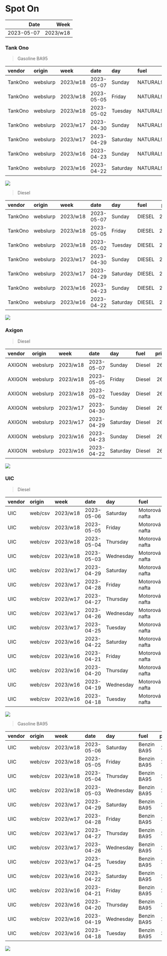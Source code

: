 Spot On
================

|       Date |     Week |
|-----------:|---------:|
| 2023-05-07 | 2023/w18 |

### Tank Ono

> Gasoline BA95

| vendor  | origin   | week     | date       | day      | fuel      | price | PriceVAT |
|:--------|:---------|:---------|:-----------|:---------|:----------|------:|---------:|
| TankOno | webslurp | 2023/w18 | 2023-05-07 | Sunday   | NATURAL95 | 28.84 |     34.9 |
| TankOno | webslurp | 2023/w18 | 2023-05-05 | Friday   | NATURAL95 | 29.67 |     35.9 |
| TankOno | webslurp | 2023/w18 | 2023-05-02 | Tuesday  | NATURAL95 | 29.67 |     35.9 |
| TankOno | webslurp | 2023/w17 | 2023-04-30 | Sunday   | NATURAL95 | 29.67 |     35.9 |
| TankOno | webslurp | 2023/w17 | 2023-04-29 | Saturday | NATURAL95 | 29.67 |     35.9 |
| TankOno | webslurp | 2023/w16 | 2023-04-23 | Sunday   | NATURAL95 | 29.67 |     35.9 |
| TankOno | webslurp | 2023/w16 | 2023-04-22 | Saturday | NATURAL95 | 29.67 |     35.9 |

<img src="SpotOn_files/figure-gfm/tono-ba95-1.png" style="display: block; margin: auto auto auto 0;" />

> Diesel

| vendor  | origin   | week     | date       | day      | fuel   | price | PriceVAT |
|:--------|:---------|:---------|:-----------|:---------|:-------|------:|---------:|
| TankOno | webslurp | 2023/w18 | 2023-05-07 | Sunday   | DIESEL | 23.88 |     28.9 |
| TankOno | webslurp | 2023/w18 | 2023-05-05 | Friday   | DIESEL | 24.71 |     29.9 |
| TankOno | webslurp | 2023/w18 | 2023-05-02 | Tuesday  | DIESEL | 24.71 |     29.9 |
| TankOno | webslurp | 2023/w17 | 2023-04-30 | Sunday   | DIESEL | 24.71 |     29.9 |
| TankOno | webslurp | 2023/w17 | 2023-04-29 | Saturday | DIESEL | 24.71 |     29.9 |
| TankOno | webslurp | 2023/w16 | 2023-04-23 | Sunday   | DIESEL | 25.54 |     30.9 |
| TankOno | webslurp | 2023/w16 | 2023-04-22 | Saturday | DIESEL | 25.54 |     30.9 |

<img src="SpotOn_files/figure-gfm/tono-diesel-1.png" style="display: block; margin: auto auto auto 0;" />

### Axigon

> Diesel

| vendor | origin   | week     | date       | day      | fuel   | price | PriceVAT |
|:-------|:---------|:---------|:-----------|:---------|:-------|------:|---------:|
| AXIGON | webslurp | 2023/w18 | 2023-05-07 | Sunday   | Diesel |  26.1 |     31.6 |
| AXIGON | webslurp | 2023/w18 | 2023-05-05 | Friday   | Diesel |  26.1 |     31.6 |
| AXIGON | webslurp | 2023/w18 | 2023-05-02 | Tuesday  | Diesel |  26.4 |     32.0 |
| AXIGON | webslurp | 2023/w17 | 2023-04-30 | Sunday   | Diesel |  26.4 |     32.0 |
| AXIGON | webslurp | 2023/w17 | 2023-04-29 | Saturday | Diesel |  26.4 |     32.0 |
| AXIGON | webslurp | 2023/w16 | 2023-04-23 | Sunday   | Diesel |  26.9 |     32.6 |
| AXIGON | webslurp | 2023/w16 | 2023-04-22 | Saturday | Diesel |  26.9 |     32.6 |

<img src="SpotOn_files/figure-gfm/axigon-diesel-1.png" style="display: block; margin: auto auto auto 0;" />

### UIC

> Diesel

| vendor | origin  | week     | date       | day       | fuel           | price | priceVAT |
|:-------|:--------|:---------|:-----------|:----------|:---------------|------:|---------:|
| UIC    | web/csv | 2023/w18 | 2023-05-06 | Saturday  | Motorová nafta |  23.5 |     28.4 |
| UIC    | web/csv | 2023/w18 | 2023-05-05 | Friday    | Motorová nafta |  23.5 |     28.4 |
| UIC    | web/csv | 2023/w18 | 2023-05-04 | Thursday  | Motorová nafta |  23.9 |     28.9 |
| UIC    | web/csv | 2023/w18 | 2023-05-03 | Wednesday | Motorová nafta |  24.2 |     29.3 |
| UIC    | web/csv | 2023/w17 | 2023-04-29 | Saturday  | Motorová nafta |  24.5 |     29.6 |
| UIC    | web/csv | 2023/w17 | 2023-04-28 | Friday    | Motorová nafta |  24.6 |     29.8 |
| UIC    | web/csv | 2023/w17 | 2023-04-27 | Thursday  | Motorová nafta |  24.9 |     30.1 |
| UIC    | web/csv | 2023/w17 | 2023-04-26 | Wednesday | Motorová nafta |  25.0 |     30.2 |
| UIC    | web/csv | 2023/w17 | 2023-04-25 | Tuesday   | Motorová nafta |  25.1 |     30.4 |
| UIC    | web/csv | 2023/w16 | 2023-04-22 | Saturday  | Motorová nafta |  24.8 |     30.0 |
| UIC    | web/csv | 2023/w16 | 2023-04-21 | Friday    | Motorová nafta |  25.0 |     30.2 |
| UIC    | web/csv | 2023/w16 | 2023-04-20 | Thursday  | Motorová nafta |  25.3 |     30.6 |
| UIC    | web/csv | 2023/w16 | 2023-04-19 | Wednesday | Motorová nafta |  25.3 |     30.6 |
| UIC    | web/csv | 2023/w16 | 2023-04-18 | Tuesday   | Motorová nafta |  25.3 |     30.6 |

<img src="SpotOn_files/figure-gfm/uic-diesel-1.png" style="display: block; margin: auto auto auto 0;" />

> Gasoline BA95

| vendor | origin  | week     | date       | day       | fuel        | price | priceVAT |
|:-------|:--------|:---------|:-----------|:----------|:------------|------:|---------:|
| UIC    | web/csv | 2023/w18 | 2023-05-06 | Saturday  | Benzin BA95 |  28.1 |     34.0 |
| UIC    | web/csv | 2023/w18 | 2023-05-05 | Friday    | Benzin BA95 |  28.6 |     34.6 |
| UIC    | web/csv | 2023/w18 | 2023-05-04 | Thursday  | Benzin BA95 |  28.9 |     35.0 |
| UIC    | web/csv | 2023/w18 | 2023-05-03 | Wednesday | Benzin BA95 |  29.2 |     35.3 |
| UIC    | web/csv | 2023/w17 | 2023-04-29 | Saturday  | Benzin BA95 |  29.3 |     35.5 |
| UIC    | web/csv | 2023/w17 | 2023-04-28 | Friday    | Benzin BA95 |  29.3 |     35.5 |
| UIC    | web/csv | 2023/w17 | 2023-04-27 | Thursday  | Benzin BA95 |  29.4 |     35.6 |
| UIC    | web/csv | 2023/w17 | 2023-04-26 | Wednesday | Benzin BA95 |  29.4 |     35.6 |
| UIC    | web/csv | 2023/w17 | 2023-04-25 | Tuesday   | Benzin BA95 |  29.5 |     35.7 |
| UIC    | web/csv | 2023/w16 | 2023-04-22 | Saturday  | Benzin BA95 |  29.4 |     35.6 |
| UIC    | web/csv | 2023/w16 | 2023-04-21 | Friday    | Benzin BA95 |  29.6 |     35.8 |
| UIC    | web/csv | 2023/w16 | 2023-04-20 | Thursday  | Benzin BA95 |  29.7 |     35.9 |
| UIC    | web/csv | 2023/w16 | 2023-04-19 | Wednesday | Benzin BA95 |  29.9 |     36.2 |
| UIC    | web/csv | 2023/w16 | 2023-04-18 | Tuesday   | Benzin BA95 |  30.0 |     36.3 |

<img src="SpotOn_files/figure-gfm/uic-ba95-1.png" style="display: block; margin: auto auto auto 0;" />
